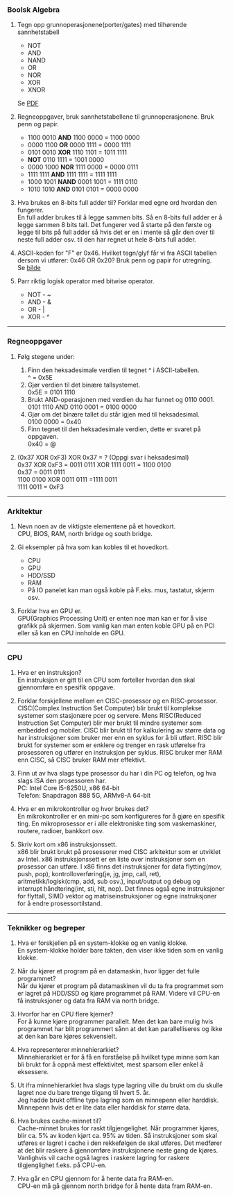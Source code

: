 ### Boolsk Algebra

1.  Tegn opp grunnoperasjonene(porter/gates) med tilhørende sannhetstabell

    - NOT
    - AND
    - NAND
    - OR
    - NOR
    - XOR
    - XNOR

    Se [PDF](boolsk-algebra1.pdf)

2.  Regneoppgaver, bruk sannhetstabellene til grunnoperasjonene. Bruk penn og papir.

    - 1100 0010 **AND** 1100 0000 = 1100 0000
    - 0000 1100 **OR** 0000 1111 = 0000 1111
    - 0101 0010 **XOR** 1110 1101 = 1011 1111
    - **NOT** 0110 1111 = 1001 0000
    - 0000 1000 **NOR** 1111 0000 = 0000 0111
    - 1111 1111 **AND** 1111 1111 = 1111 1111
    - 1000 1001 **NAND** 0001 1001 = 1111 0110
    - 1010 1010 **AND** 0101 0101 = 0000 0000

3.  Hva brukes en 8-bits full adder til? Forklar med egne ord hvordan den fungerer.  
    En full adder brukes til å legge sammen bits. Så en 8-bits full adder er å legge sammen 8 bits tall. Det fungerer ved å starte på den første og legge til bits på full adder så hvis det er en i mente så går den over til neste full adder osv. til den har regnet ut hele 8-bits full adder.

4.  ASCII-koden for "F" er 0x46. Hvilket tegn/glyf får vi fra ASCII tabellen dersom vi utfører: 0x46 OR 0x20? Bruk penn og papir for utregning.  
    Se [bilde](boolsk-algebra4.png)

5.  Parr riktig logisk operator med bitwise operator.
    - NOT - ~
    - AND - &
    - OR - |
    - XOR - ^

---

### Regneoppgaver

1.  Følg stegene under:

    1.  Finn den heksadesimale verdien til tegnet ^ i ASCII-tabellen.  
        ^ = 0x5E
    2.  Gjør verdien til det binære tallsystemet.  
        0x5E = 0101 1110
    3.  Brukt AND-operasjonen med verdien du har funnet og 0110 0001.  
        0101 1110 AND 0110 0001 = 0100 0000
    4.  Gjør om det binære tallet du står igjen med til heksadesimal.  
        0100 0000 = 0x40
    5.  Finn tegnet til den heksadesimale verdien, dette er svaret på oppgaven.  
        0x40 = @

2.  (0x37 XOR 0xF3) XOR 0x37 = ? (Oppgi svar i heksadesimal)  
    0x37 XOR 0xF3 = 0011 0111 XOR 1111 0011 = 1100 0100  
    0x37 = 0011 0111  
    1100 0100 XOR 0011 0111 =1111 0011  
    1111 0011 = 0xF3

---

### Arkitektur

1.  Nevn noen av de viktigste elementene på et hovedkort.  
    CPU, BIOS, RAM, north bridge og south bridge.

2.  Gi eksempler på hva som kan kobles til et hovedkort.

    - CPU
    - GPU
    - HDD/SSD
    - RAM
    - På IO panelet kan man også koble på F.eks. mus, tastatur, skjerm osv.

3.  Forklar hva en GPU er.  
    GPU(Graphics Processing Unit) er enten noe man kan er for å vise grafikk på skjermen. Som vanlig kan man enten koble GPU på en PCI eller så kan en CPU innholde en GPU.

---

### CPU

1.  Hva er en instruksjon?  
    En instruksjon er gitt til en CPU som forteller hvordan den skal gjennomføre en spesifik oppgave.

2.  Forklar forskjellene mellom en CISC-prosessor og en RISC-prosessor.  
    CISC(Complex Instruction Set Computer) blir brukt til komplekse systemer som stasjonære pcer og servere. Mens RISC(Reduced Instruction Set Computer) blir mer brukt til mindre systemer som embedded og mobiler. CISC blir brukt til for kalkulering av større data og har instruksjoner som bruker mer enn en syklus for å bli utført. RISC blir brukt for systemer som er enklere og trenger en rask utførelse fra prosessoren og utfører en instruksjon per syklus. RISC bruker mer RAM enn CISC, så CISC bruker RAM mer effektivt.

3.  Finn ut av hva slags type prosessor du har i din PC og telefon, og hva slags ISA den prosessoren har.  
    PC: Intel Core i5-8250U, x86 64-bit  
    Telefon: Snapdragon 888 5G, ARMv8-A 64-bit

4.  Hva er en mikrokontroller og hvor brukes det?  
    En mikrokontroller er en mini-pc som konfigureres for å gjøre en spesifik ting. En mikroprosessor er i alle elektroniske ting som vaskemaskiner, routere, radioer, bankkort osv.

5.  Skriv kort om x86 instruksjonssett.  
    x86 blir brukt brukt på prosessorer med CISC arkitektur som er utviklet av Intel. x86 instruksjonssett er en liste over instruksjoner som en prosessor can utføre. I x86 finns det instruksjoner for data flytting(mov, push, pop), kontrolloverføring(je, jg, jmp, call, ret), aritmetikk/logisk(cmp, add, sub osv.), input/output og debug og interrupt håndtering(int, sti, hlt, nop). Det finnes også egne instruksjoner for flyttall, SIMD vektor og matriseinstruksjoner og egne instruksjoner for å endre prosessortilstand.

---

### Teknikker og begreper

1.  Hva er forskjellen på en system-klokke og en vanlig klokke.  
    En system-klokke holder bare takten, den viser ikke tiden som en vanlig klokke.

2.  Når du kjører et program på en datamaskin, hvor ligger det fulle programmet?  
    Når du kjører et program på datamaskinen vil du ta fra programmet som er lagret på HDD/SSD og kjøre programmet på RAM. Videre vil CPU-en få instruksjoner og data fra RAM via north bridge.

3.  Hvorfor har en CPU flere kjerner?  
    For å kunne kjøre programmer parallelt. Men det kan bare mulig hvis programmet har blit programmert sånn at det kan parallelliseres og ikke at den kan bare kjøres sekvensielt.

4.  Hva representerer minnehierarkiet?  
    Minnehierarkiet er for å få en forståelse på hvilket type minne som kan bli brukt for å oppnå mest effektivitet, mest sparsom eller enkel å eksessere.

5.  Ut ifra minnehierarkiet hva slags type lagring ville du brukt om du skulle lagret noe du bare trenge tilgang til hvert 5. år.  
    Jeg hadde brukt offline type lagring som en minnepenn eller harddisk. Minnepenn hvis det er lite data eller harddisk for større data.

6.  Hva brukes cache-minnet til?  
    Cache-minnet brukes for raskt tilgjengelighet. Når programmer kjøres, blir ca. 5% av koden kjørt ca. 95% av tiden. Så instruksjoner som skal utføres er lagret i cache i den rekkefølgen de skal utføres. Det medfører at det blir raskere å gjennomføre instruksjonene neste gang de kjøres. Vanlighvis vil cache også lagres i raskere lagring for raskere tilgjenglighet f.eks. på CPU-en.

7.  Hva går en CPU gjennom for å hente data fra RAM-en.  
    CPU-en må gå gjennom north bridge for å hente data fram RAM-en.
